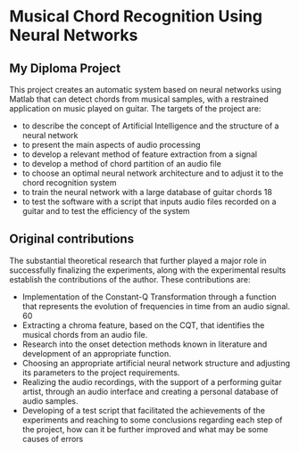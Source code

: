 # Musical Chord Recognition Using Neural Networks

## My Diploma Project

This project creates an automatic system based on neural networks using Matlab that can detect 
chords from musical samples, with a restrained application on music played on guitar. The targets of 
the project are:
- to describe the concept of Artificial Intelligence and the structure of a neural network
- to present the main aspects of audio processing
- to develop a relevant method of feature extraction from a signal
- to develop a method of chord partition of an audio file
- to choose an optimal neural network architecture and to adjust it to the chord recognition 
system
- to train the neural network with a large database of guitar chords
18
- to test the software with a script that inputs audio files recorded on a guitar and to test 
the efficiency of the system

## Original contributions

The substantial theoretical research that further played a major role in successfully finalizing 
the experiments, along with the experimental results establish the contributions of the author. These 
contributions are:
- Implementation of the Constant-Q Transformation through a function that represents the 
evolution of frequencies in time from an audio signal.
60
- Extracting a chroma feature, based on the CQT, that identifies the musical chords from an 
audio file.
- Research into the onset detection methods known in literature and development of an 
appropriate function.
- Choosing an appropriate artificial neural network structure and adjusting its parameters to 
the project requirements.
- Realizing the audio recordings, with the support of a performing guitar artist, through an 
audio interface and creating a personal database of audio samples.
- Developing of a test script that facilitated the achievements of the experiments and reaching 
to some conclusions regarding each step of the project, how can it be further improved and 
what may be some causes of errors
